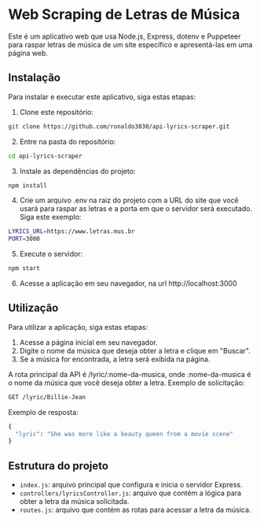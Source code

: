 # Web Scraping de Letras de Música
Este é um aplicativo web que usa Node.js, Express, dotenv e Puppeteer para raspar letras de música de um site específico e apresentá-las em uma página web.
## Instalação
Para instalar e executar este aplicativo, siga estas etapas:

1. Clone este repositório:
```sh 
git clone https://github.com/ronaldo3030/api-lyrics-scraper.git
```
2. Entre na pasta do repositório:
```sh 
cd api-lyrics-scraper
```
3. Instale as dependências do projeto:
```sh 
npm install
```
4. Crie um arquivo .env na raiz do projeto com a URL do site que você usará para raspar as letras e a porta em que o servidor será executado. Siga este exemplo:
```sh
LYRICS_URL=https://www.letras.mus.br
PORT=3000
```
5. Execute o servidor:
```sh
npm start
```
6. Acesse a aplicação em seu navegador, na url http://localhost:3000
## Utilização
Para utilizar a aplicação, siga estas etapas:
1. Acesse a página inicial em seu navegador.
2. Digite o nome da música que deseja obter a letra e clique em "Buscar".
3. Se a música for encontrada, a letra será exibida na página.

A rota principal da API é /lyric/:nome-da-musica, onde :nome-da-musica é o nome da música que você deseja obter a letra.
Exemplo de solicitação:
```sh
GET /lyric/Billie-Jean

```
Exemplo de resposta:
```sh
{
  "lyric": "She was more like a beauty queen from a movie scene"
}
```
## Estrutura do projeto
* `index.js`: arquivo principal que configura e inicia o servidor Express.
* `controllers/lyricsController.js`: arquivo que contém a lógica para obter a letra da música solicitada.
* `routes.js`: arquivo que contém as rotas para acessar a letra da música.

